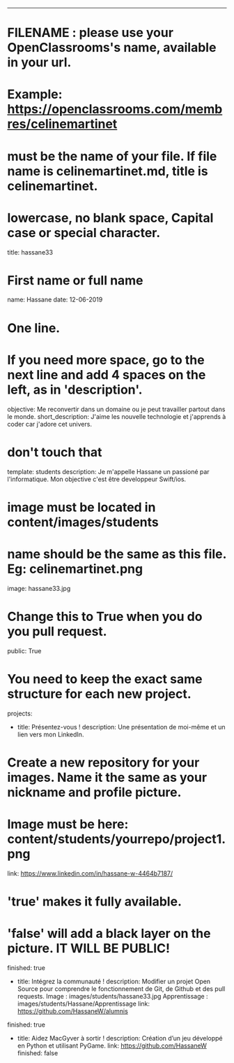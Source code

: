 ---

# FILENAME : please use your OpenClassrooms's name, available in your url.
# Example: https://openclassrooms.com/membres/celinemartinet
# must be the name of your file. If file name is celinemartinet.md, title is celinemartinet.
# lowercase, no blank space, Capital case or special character.
title: hassane33

# First name or full name
name: Hassane
date: 12-06-2019

# One line.
# If you need more space, go to the next line and add 4 spaces on the left, as in 'description'.
objective: Me reconvertir dans un domaine ou je peut travailler partout dans le monde.
short_description: J'aime les nouvelle technologie et j'apprends à coder car j'adore cet univers.

# don't touch that
template: students
description:
Je m'appelle Hassane un passioné par l'informatique. Mon objective c'est être developpeur Swift/ios. 
# image must be located in content/images/students
# name should be the same as this file. Eg: celinemartinet.png
image: hassane33.jpg

# Change this to True when you do you pull request.
public: True

# You need to keep the exact same structure for each new project.
projects:
- title: Présentez-vous !
description: Une présentation de moi-même et un lien vers mon LinkedIn.
# Create a new repository for your images. Name it the same as your nickname and profile picture.
# Image must be here: content/students/yourrepo/project1.png
link: https://www.linkedin.com/in/hassane-w-4464b7187/
# 'true' makes it fully available.
# 'false' will add a black layer on the picture. IT WILL BE PUBLIC!
finished: true
- title: Intégrez la communauté !
description: Modifier un projet Open Source pour comprendre le fonctionnement de Git, de Github et des pull requests.
Image : images/students/hassane33.jpg
Apprentissage :  images/students/Hassane/Apprentissage
link: https://github.com/HassaneW/alumnis

finished: true
- title: Aidez MacGyver à sortir !
description: Création d’un jeu développé en Python et utilisant PyGame.
link: https://github.com/HassaneW
finished: false
